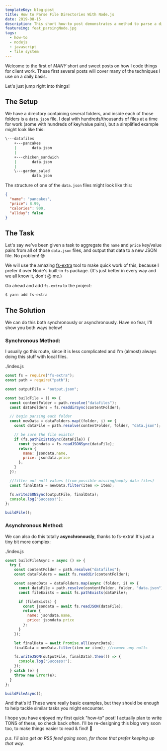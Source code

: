 ```yaml
---
templateKey: blog-post
title: How to Parse File Directories With Node.js
date: 2019-08-15
description: This short how-to post demonstrates a method to parse a directory of files with Node.js
featureimg: feat_parsingNode.jpg
tags:
  - how-to
  - nodejs
  - javascript
  - file system
---
```


Welcome to the first of *MANY* short and sweet posts on how I code things for client work. These first several posts will cover many of the techniques I use on a daily basis.

Let's just jump right into things!

## The Setup

We have a directory containing several folders, and inside each of those folders is a `data.json` file. I deal with hundreds/thousands of files at a time for work (some with hundreds of key/value pairs), but a simplified example might look like this:

```bash
\---datafiles
    +---pancakes
    |       data.json
    |
    +---chicken_sandwich
    |       data.json
    |
    \---garden_salad
            data.json
```
The structure of one of the `data.json` files might look like this:

```json
{
  "name": "pancakes",
  "price": 8.99,
  "calories": 900,
  "allday": false
}
```

## The Task

Let's say we've been given a task to aggregate the `name` and `price` key/value pairs from all of those `data.json` files, and output that data to a new JSON file. No problem! 😎

We will use the amazing [fs-extra](https://github.com/jprichardson/node-fs-extra) tool to make quick work of this, because I prefer it over Node's built-in `fs` package. (It's just better in every way and we all know it, don't @ me.)

Go ahead and add `fs-extra` to the project:

```sh
$ yarn add fs-extra
```

## The Solution

We can do this both synchronously or asynchronously. Have no fear, I'll show you both ways below!

### Synchronous Method:
I usually go this route, since it is less complicated and I'm (almost) always doing this stuff with local files.

<p class="filelabel"><span>./index.js</span></p>

```js
const fs = require("fs-extra");
const path = require("path");

const outputFile = "output.json";

const buildFile = () => {
  const contentFolder = path.resolve("datafiles");
  const dataFolders = fs.readdirSync(contentFolder);

  // begin parsing each folder
  const newData = dataFolders.map((folder, i) => {
    const dataFile = path.resolve(contentFolder, folder, "data.json");

    // be sure the file exists!
    if (fs.pathExistsSync(dataFile)) {
      const jsondata = fs.readJSONSync(dataFile);
      return {
        name: jsondata.name,
        price: jsondata.price
      };
    }
  });

  //filter out null values (from possible missing/empty data files)
  const finalData = newData.filter(item => item);

  fs.writeJSONSync(outputFile, finalData);
  console.log("Success!");
};

buildFile();
```

### Asynchronous Method:
We can also do this totally **asynchronously**, thanks to fs-extra! It's just a tiny bit more complex:

<p class="filelabel"><span>./index.js</span></p>

```js
const buildFileAsync = async () => {
  try {
    const contentFolder = path.resolve("datafiles");
    const dataFolders = await fs.readdir(contentFolder);

    const asyncData = dataFolders.map(async (folder, i) => {
      const dataFile = path.resolve(contentFolder, folder, "data.json");
      const fileExists = await fs.pathExists(dataFile);

      if (fileExists) {
        const jsondata = await fs.readJSON(dataFile);
        return {
          name: jsondata.name,
          price: jsondata.price
        };
      }
    });

    let finalData = await Promise.all(asyncData);
    finalData = newData.filter(item => item); //remove any nulls

    fs.writeJSON(outputFile, finalData).then(() => {
      console.log("Success!");
    });
  } catch (e) {
    throw new Error(e);
  }
};

buildFileAsync();
```

And that's it! These were really basic examples, but they should be enough to help tackle similar tasks you might encounter.

I hope you have enjoyed my first quick "how-to" post! I actually plan to write TONS of these, so check back often. I'll be re-designing this blog very soon too, to make things easier to read & find! 🎨

*p.s. I'll also get an RSS feed going soon, for those that prefer keeping up that way.*